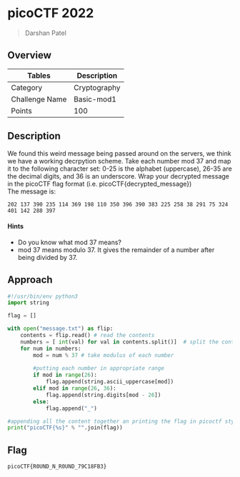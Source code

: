 # picoCTF 2022

> Darshan Patel

## Overview

| Tables | Description |
| ------ | ----------- |
| Category | Cryptography |
| Challenge Name | Basic-mod1 |
| Points | 100 |

## Description

We found this weird message being passed around on the servers, we think we have a working decrpytion scheme.
Take each number mod 37 and map it to the following character set: 0-25 is the alphabet (uppercase), 26-35 are the decimal digits, and 36 is an underscore.
Wrap your decrypted message in the picoCTF flag format (i.e. picoCTF{decrypted_message})<br>
The message is:
```
202 137 390 235 114 369 198 110 350 396 390 383 225 258 38 291 75 324 401 142 288 397 
```

#### Hints

- Do you know what mod 37 means?
- mod 37 means modulo 37. It gives the remainder of a number after being divided by 37.

## Approach

```python
#!/usr/bin/env python3 
import string

flag = []

with open("message.txt") as flip:
	contents = flip.read() # read the contents
	numbers = [ int(val) for val in contents.split()]  # split the contents
	for num in numbers:
		mod = num % 37 # take modulus of each number
		
		#putting each number in appropriate range
		if mod in range(26):
			flag.append(string.ascii_uppercase[mod]) 
		elif mod in range(26, 36):
			flag.append(string.digits[mod - 26])
		else:
			flag.append("_")

#appending all the content together an printing the flag in picoctf style
print("picoCTF{%s}" % "".join(flag))
```

## Flag

```
picoCTF{R0UND_N_R0UND_79C18FB3}
```
